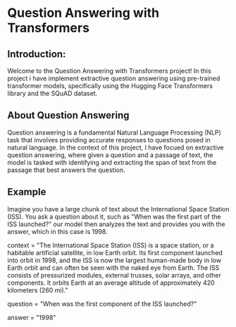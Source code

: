 # Question Answering with Transformers

## Introduction:

Welcome to the Question Answering with Transformers project! 
In this project i have implement extractive question answering using pre-trained transformer models, specifically using the Hugging Face Transformers library and the SQuAD dataset.

## About Question Answering
Question answering is a fundamental Natural Language Processing (NLP) task that involves providing accurate responses 
to questions posed in natural language. In the context of this project, I have focued on extractive question answering, where 
given a question and a passage of text, the model is tasked with identifying and extracting the span of text from the passage that best answers the question.


## Example 
Imagine you have a large chunk of text about the International Space Station (ISS). You ask a question about it, such as "When was the first part of the ISS launched?"
our model then analyzes the text and provides you with the answer, which in this case is 1998.

context = "The International Space Station (ISS) is a space station, or a habitable artificial satellite, in low Earth orbit.
Its first component launched into orbit in 1998, and the ISS is now the largest human-made body in low Earth orbit and
can often be seen with the naked eye from Earth. The ISS consists of pressurized modules, external trusses, solar arrays, 
and other components. It orbits Earth at an average altitude of approximately 420 kilometers (260 mi)."

question = "When was the first component of the ISS launched?"

answer = "1998"
